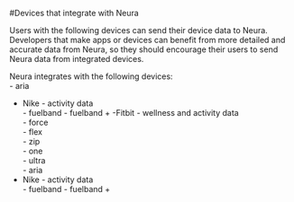 #Devices that integrate with Neura

Users with the following devices can send their device data to Neura.  Developers that make apps or devices can benefit from more detailed and accurate data from Neura, so they should encourage their users to send Neura data from integrated devices.  

Neura integrates with the following devices:    
    - aria  
  -  Nike - activity data  
    - fuelband    - fuelband +
  -Fitbit - wellness and activity data  
    - force  
    - flex  
    - zip  
    - one  
    - ultra  
    - aria  
  -  Nike - activity data  
    - fuelband    - fuelband +


